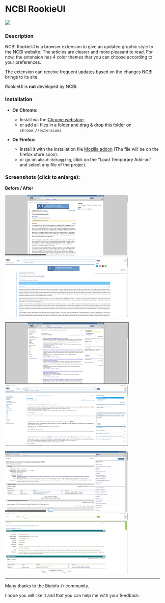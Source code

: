 # NCBI RookieUI
<img src="https://github.com/pierrejacquet/NCBI-RookieUI/blob/master/Chrome/ROOKIEMAX.png?raw=true" width="100">

### Description

NCBI RookieUI is a browser extension to give an updated graphic style to the NCBI website. The articles are clearer and more pleasant to read. For now, the extension has 4 color themes that you can choose according to your preferences.



The extension can receive frequent updates based on the changes NCBI brings to its site.



RookieUI is **not** developed by NCBI.



### Installation

- **On Chrome:**
	- Install via the [Chrome webstore]
	- or add all files in a folder and drag & drop this folder on ```chrome://extensions```



- **On Firefox:**
	- Install it with the installation file [Mozilla addon] (The file will be on the firefox store soon).
	- or go on ```about:debugging```, click on the “Load Temporary Add-on” and select any file of the project.


### Screenshots (click to enlarge):
**Before / After**

<kbd><img src="https://raw.githubusercontent.com/pierrejacquet/NCBI-RookieUI/master/screenshots/old.png" width="400"></kbd><kbd><img src="https://raw.githubusercontent.com/pierrejacquet/NCBI-RookieUI/master/screenshots/blue.png" width="400"></kbd>

<kbd><img src="https://raw.githubusercontent.com/pierrejacquet/NCBI-RookieUI/master/screenshots/searchold.png" width="400" border="1px solid black"></kbd><kbd><img src="https://raw.githubusercontent.com/pierrejacquet/NCBI-RookieUI/master/screenshots/searchnew.png" width="400"></kbd>

<kbd><img src="https://raw.githubusercontent.com/pierrejacquet/NCBI-RookieUI/master/screenshots/Geneold2.png" width="400"></kbd><kbd><img src="https://raw.githubusercontent.com/pierrejacquet/NCBI-RookieUI/master/screenshots/Genenew3.png" width="400"></kbd>


------

Many thanks to the Bioinfo-fr community.

I hope you will like it and that you can help me with your feedback.


   [chrome://extensions]: <chrome://extensions>
   [Chrome webstore]: <https://chrome.google.com/webstore/detail/ncbi-rookie-ui/abpchaihggmpmpldeofeigihpmiejoba>
   [about:debugging]: <about:debugging>
   [Mozilla addon]: <https://github.com/pierrejacquet/NCBI-RookieUI/blob/master/xpi-files/ncbi_rookieui.xpi?raw=true>
   
